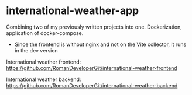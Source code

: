 # international-weather-app
Combining two of my previously written projects into one. Dockerization, application of docker-compose.

* Since the frontend is without nginx and not on the Vite collector, it runs in the dev version


International weather frontend: https://github.com/RomanDeveloperGit/international-weather-frontend

International weather backend: https://github.com/RomanDeveloperGit/international-weather-backend

